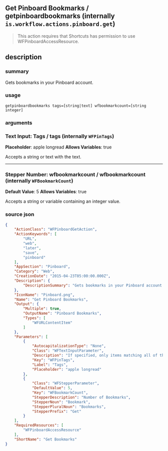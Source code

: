 
## Get Pinboard Bookmarks / getpinboardbookmarks (internally `is.workflow.actions.pinboard.get`)


> This action requires that Shortcuts has permission to use WFPinboardAccessResource.


## description
### summary
Gets bookmarks in your Pinboard account.


### usage
`getpinboardbookmarks tags=[string|text] wfbookmarkcount=[string integer]`

### arguments
### Text Input: Tags / tags (internally `WFPinTags`)
**Placeholder**: apple longread
**Allows Variables**: true


Accepts a string 
or text
with the text.

---

### Stepper Number: wfbookmarkcount / wfbookmarkcount (internally `WFBookmarkCount`)
**Default Value**: 5
**Allows Variables**: true


Accepts a string 
or variable
containing an integer value.

### source json

```json
{
	"ActionClass": "WFPinboardGetAction",
	"ActionKeywords": [
		"URL",
		"web",
		"later",
		"save",
		"pinboard"
	],
	"AppSection": "Pinboard",
	"Category": "Web",
	"CreationDate": "2015-04-23T05:00:00.000Z",
	"Description": {
		"DescriptionSummary": "Gets bookmarks in your Pinboard account."
	},
	"IconName": "Pinboard.png",
	"Name": "Get Pinboard Bookmarks",
	"Output": {
		"Multiple": true,
		"OutputName": "Pinboard Bookmarks",
		"Types": [
			"WFURLContentItem"
		]
	},
	"Parameters": [
		{
			"AutocapitalizationType": "None",
			"Class": "WFTextInputParameter",
			"Description": "If specified, only items matching all of these tags will be returned. Supports a maximum of three tags.",
			"Key": "WFPinTags",
			"Label": "Tags",
			"Placeholder": "apple longread"
		},
		{
			"Class": "WFStepperParameter",
			"DefaultValue": 5,
			"Key": "WFBookmarkCount",
			"StepperDescription": "Number of Bookmarks",
			"StepperNoun": "Bookmark",
			"StepperPluralNoun": "Bookmarks",
			"StepperPrefix": "Get"
		}
	],
	"RequiredResources": [
		"WFPinboardAccessResource"
	],
	"ShortName": "Get Bookmarks"
}
```
